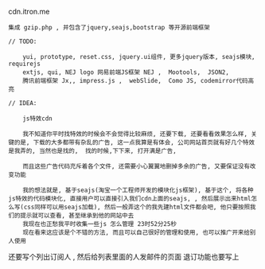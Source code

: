 cdn.itron.me 

    集成 gzip.php , 并包含了jquery,seajs,bootstrap 等开源前端框架
    
    // TODO:
    
        yui, prototype, reset.css, jquery.ui组件, 更多jquery版本, seajs模块, requirejs
        extjs, qui, NEJ logo 网易前端JS框架 NEJ ,  Mootools,  JSON2,  
        腾讯前端框架 Jx,, impress.js ,  webSlide,  Como JS, codemirror代码高亮
        
    // IDEA:
    
        js特效cdn
        
        我不知道你平时找特效的时候会不会觉得比较麻烦, 还要下载, 还要看看效果怎么样, 关键的是, 下载的大多都带有杂乱的广告, 这一点我算是有体会, 公司网站首页就有好几个特效是我弄的, 当然也是找的,  找的时候,下下来, 打开满是广告, 

        而且这些广告代码充斥着各个文件, 还需要小心翼翼地删掉多余的广告, 又要保证没有改变功能

        我的想法就是, 基于seajs(淘宝一个工程师开发的模块化js框架), 基于这个, 将各种js特效的代码模块化, 直接用户可以直接引入我们cdn上面的seajs, , 然后展示出来html怎么写(css同样可以用seajs加载), 然后一般弄这个的我先建html文件都会吧, 他只要按照我们的提示就可以查看, 甚至继承到他的网站中去
        我现在也正愁我平时收集一些js 怎么管理 23时52分25秒
        现在看来这应该是个不错的方法, 而且可以自己很好的管理和使用, 也可以推广开来给别人使用
        
        
还要写个列出订阅人 , 然后给列表里面的人发邮件的页面
退订功能也要写上
